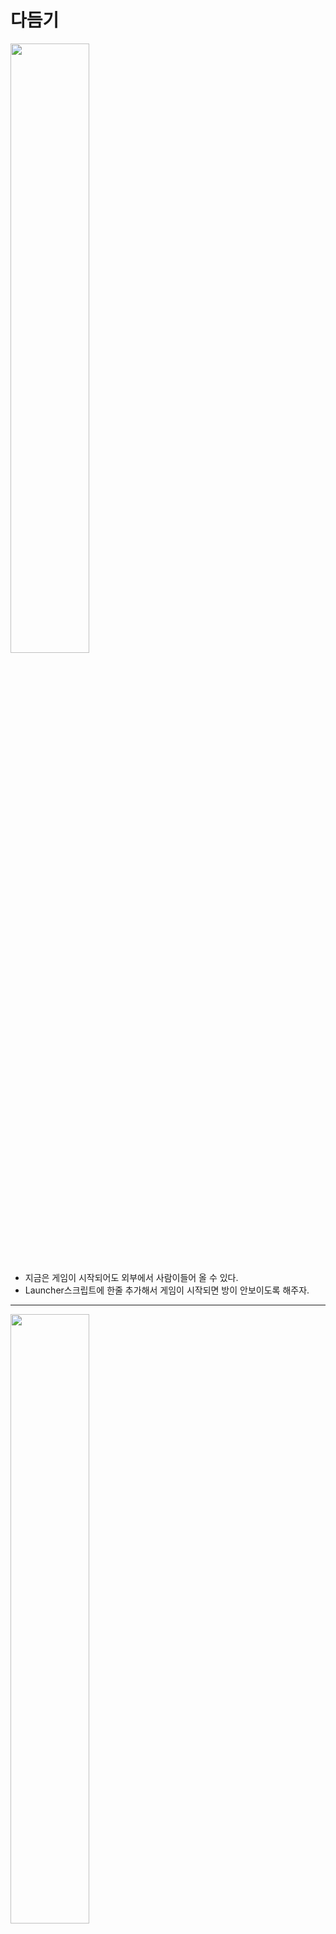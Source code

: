 다듬기
=======================
<img src="https://github.com/isp829/3dunitymulty/blob/master/images/lecture9/lecture9-1/9-1-1.PNG" width="50%">  

* 지금은 게임이 시작되어도 외부에서 사람이들어 올 수 있다.  
* Launcher스크립트에 한줄 추가해서 게임이 시작되면 방이 안보이도록 해주자.  

---------------------------   
<img src="https://github.com/isp829/3dunitymulty/blob/master/images/lecture9/lecture9-1/9-1-2.PNG" width="50%">  
<img src="https://github.com/isp829/3dunitymulty/blob/master/images/lecture9/lecture9-1/9-1-3.PNG" width="50%">  

* 테스트 해보면 게임이 시작되면 방목록에서 사라진다. 

---------------------------   
<img src="https://github.com/isp829/3dunitymulty/blob/master/images/lecture9/lecture9-1/9-1-4.PNG" width="50%">  

* 지금은 게임오버되면 그냥 고정된 카메라 시점으로 보인다.  
* 게임오버되면 자유롭게 게임을 관전하게 수정해주자.  
* Game Object를 만들고 watcher라 이름붙여주자.  

---------------------------   
<img src="https://github.com/isp829/3dunitymulty/blob/master/images/lecture9/lecture9-1/9-1-5.PNG" width="50%">  

* Rigidbody를 넣어준다.  

---------------------------   
<img src="https://github.com/isp829/3dunitymulty/blob/master/images/lecture9/lecture9-1/9-1-6.PNG" width="50%">  

* Watcher안에 CameraHolder를 넣어주고 그안에 카메라, 그리고 그안에 TMP를 넣어주자.  

---------------------------   
<img src="https://github.com/isp829/3dunitymulty/blob/master/images/lecture9/lecture9-1/9-1-7.PNG" width="50%">  

* 글자 크기와 색깔 위치를 조절해주자.  

---------------------------   
<img src="https://github.com/isp829/3dunitymulty/blob/master/images/lecture9/lecture9-1/9-1-8.png" width="50%">  

* Canvas도 설정을 해주자.  

---------------------------   
<img src="https://github.com/isp829/3dunitymulty/blob/master/images/lecture9/lecture9-1/9-1-9.PNG" width="50%">  

* DieCamera 스크립트를 작성해주자.  

---------------------------   
<img src="https://github.com/isp829/3dunitymulty/blob/master/images/lecture9/lecture9-1/9-1-10.PNG" width="100%">  

* 플레이어 움직이는 스크립트랑 똑같은 구조다.  

---------------------------   
<img src="https://github.com/isp829/3dunitymulty/blob/master/images/lecture9/lecture9-1/9-1-11.png" width="100%">  

* BuildSettings=>ProjectSettings=>InputManager에서 Jump의 음수버튼을 x로 설정해주자.  
* 이렇게 되면 관전 카메라는 스페이스바를 누르면 위로 올라가고 x를 누르면 아래로 내려가면서 떠다닐꺼다.  

---------------------------   
<img src="https://github.com/isp829/3dunitymulty/blob/master/images/lecture9/lecture9-1/9-1-12.PNG" width="50%">  

* Watcher에 DieCamera스크립트를 넣어주고 설정을 해주자.  

---------------------------   
<img src="https://github.com/isp829/3dunitymulty/blob/master/images/lecture9/lecture9-1/9-1-13.PNG" width="50%">  

* 실행해보면 잘된다.  

---------------------------   
<img src="https://github.com/isp829/3dunitymulty/blob/master/images/lecture9/lecture9-1/9-1-14.PNG" width="50%">  

* 맵에 여러 지형지물도 더 넣고 사람들도 불러서 게임을 즐겨보자

---------------------------   
```
using System.Collections;
using System.Collections.Generic;
using UnityEngine;
using Photon.Pun;//포톤 기능 사용
using TMPro;//텍스트 메쉬 프로 기능 사용
using Photon.Realtime;
using System.Linq;

public class Launcher : MonoBehaviourPunCallbacks//다른 포톤 반응 받아들이기
{
    public static Launcher Instance;//Launcher스크립트를 메서드로 사용하기 위해 선언

    [SerializeField] TMP_InputField roomNameInputField;
    [SerializeField] TMP_Text errorText;
    [SerializeField] TMP_Text roomNameText;
    [SerializeField] Transform roomListContent;
    [SerializeField] GameObject roomListItemPrefab;
    [SerializeField] Transform playerListContent;
    [SerializeField] GameObject playerListItemPrefab;
    [SerializeField] GameObject startGameButton;

    void Awake()
    {
        Instance = this;//메서드로 사용
    }
    void Start()
    {
        Debug.Log("Connecting to Master");
        PhotonNetwork.ConnectUsingSettings();//설정한 포톤 서버에 때라 마스터 서버에 연결
    }

    public override void OnConnectedToMaster()//마스터서버에 연결시 작동됨
    {
        Debug.Log("Connected to Master");
        PhotonNetwork.JoinLobby();//마스터 서버 연결시 로비로 연결
        PhotonNetwork.AutomaticallySyncScene = true;//자동으로 모든 사람들의 scene을 통일 시켜준다. 
    }

    public override void OnJoinedLobby()//로비에 연결시 작동
    {
        MenuManager.Instance.OpenMenu("title");//로비에 들어오면 타이틀 메뉴 키기
        Debug.Log("Joined Lobby");
        PhotonNetwork.NickName = "Player " + Random.Range(0, 1000).ToString("0000");
        //들어온사람 이름 랜덤으로 숫자붙여서 정해주기
    }
    public void CreateRoom()//방만들기
    {
        if (string.IsNullOrEmpty(roomNameInputField.text))
        {
            return;//방 이름이 빈값이면 방 안만들어짐
        }
        PhotonNetwork.CreateRoom(roomNameInputField.text);//포톤 네트워크기능으로 roomNameInputField.text의 이름으로 방을 만든다.
        MenuManager.Instance.OpenMenu("loading");//로딩창 열기
    }

    public override void OnJoinedRoom()//방에 들어갔을때 작동
    {
        MenuManager.Instance.OpenMenu("room");//룸 메뉴 열기
        roomNameText.text = PhotonNetwork.CurrentRoom.Name;//들어간 방 이름표시
        Player[] players = PhotonNetwork.PlayerList;
        foreach (Transform child in playerListContent)
        {
            Destroy(child.gameObject);//방에 들어가면 전에있던 이름표들 삭제
        }
        for (int i = 0; i < players.Count(); i++)
        {
            Instantiate(playerListItemPrefab, playerListContent).GetComponent<PlayerListItem>().SetUp(players[i]);
            //내가 방에 들어가면 방에있는 사람 목록 만큼 이름표 뜨게 하기
        }
        startGameButton.SetActive(PhotonNetwork.IsMasterClient);//방장만 게임시작 버튼 누르기 가능
    }

    public override void OnMasterClientSwitched(Player newMasterClient)//방장이 나가서 방장이 바뀌었을때
    {
        startGameButton.SetActive(PhotonNetwork.IsMasterClient);//방장만 게임시작 버튼 누르기 가능
    }

    public override void OnCreateRoomFailed(short returnCode, string message)//방 만들기 실패시 작동
    {
        errorText.text = "Room Creation Failed: " + message;
        MenuManager.Instance.OpenMenu("error");//에러 메뉴 열기
    }


    public void StartGame()
    {
        PhotonNetwork.CurrentRoom.IsVisible = false;//게임시작하면 안보임
        PhotonNetwork.LoadLevel(1);//1인 이유는 빌드에서 scene 번호가 1번씩이기 때문이다. 0은 초기 씬.
    }

    public void LeaveRoom()
    {
        PhotonNetwork.LeaveRoom();//방떠나기 포톤 네트워크 기능
        MenuManager.Instance.OpenMenu("loading");//로딩창 열기
    }

    public void JoinRoom(RoomInfo info)
    {
        PhotonNetwork.JoinRoom(info.Name);//포톤 네트워크의 JoinRoom기능 해당이름을 가진 방으로 접속한다. 
        MenuManager.Instance.OpenMenu("loading");//로딩창 열기
        
       
    }

    public override void OnLeftRoom()//방을 떠나면 호출
    {
        MenuManager.Instance.OpenMenu("title");//방떠나기 성공시 타이틀 메뉴 호출
    }

    public override void OnRoomListUpdate(List<RoomInfo> roomList)//포톤의 룸 리스트 기능
    {
        foreach (Transform trans in roomListContent)//존재하는 모든 roomListContent
        {
            Destroy(trans.gameObject);//룸리스트 업데이트가 될때마다 싹지우기
        }
        for (int i = 0; i < roomList.Count; i++)//방갯수만큼 반복
        {
            if (roomList[i].RemovedFromList)//사라진 방은 취급 안한다. 
                continue;
            Instantiate(roomListItemPrefab, roomListContent).GetComponent<RoomListItem>().SetUp(roomList[i]);
            //instantiate로 prefab을 roomListContent위치에 만들어주고 그 프리펩은 i번째 룸리스트가 된다. 
        }
    }

    public override void OnPlayerEnteredRoom(Player newPlayer)//다른 플레이어가 방에 들어오면 작동
    {
        Instantiate(playerListItemPrefab, playerListContent).GetComponent<PlayerListItem>().SetUp(newPlayer);
        //instantiate로 prefab을 playerListContent위치에 만들어주고 그 프리펩을 이름 받아서 표시. 
    }
}
```

* launcher 스크립트의 전문이다.  

---------------------------  
```
using System.Collections;
using System.Collections.Generic;
using UnityEngine;

public class DieCamera : MonoBehaviour
{
    float verticalLookRotation;
    [SerializeField] float mouseSensitivity, sprintSpeed, walkSpeed, jumpForce, smoothTime;
    [SerializeField] GameObject cameraHolder;
    Rigidbody rb;
    Vector3 moveAmout;
    Vector3 smoothMoveVelocity;
    void Awake()
    {
        rb = GetComponent<Rigidbody>();
    }
    void Update()
    {
        Move();
        Look();
    }

    void Move()
    {
        Vector3 moveDir = new Vector3(Input.GetAxisRaw("Horizontal"), Input.GetAxisRaw("Jump"), Input.GetAxisRaw("Vertical")).normalized;
        moveAmout = Vector3.SmoothDamp(moveAmout, moveDir * sprintSpeed, ref smoothMoveVelocity, smoothTime);//if문을 한줄로 표현한것임
    }
    void Look()
    {
        transform.Rotate(Vector3.up * Input.GetAxisRaw("Mouse X") * mouseSensitivity);

        verticalLookRotation += Input.GetAxis("Mouse Y") * mouseSensitivity;
        verticalLookRotation = Mathf.Clamp(verticalLookRotation, -90f, 90f);

        cameraHolder.transform.localEulerAngles = Vector3.left * verticalLookRotation;
    }
    void FixedUpdate()
    {
        rb.MovePosition(rb.position + transform.TransformDirection(moveAmout) * Time.fixedDeltaTime);
    }

}
```

* Die Camera스크립트의 전문이다.  

---------------------------------   

[목차로](https://github.com/isp829/3dunitymulty/blob/master/README.md)  
-----------------------------   
